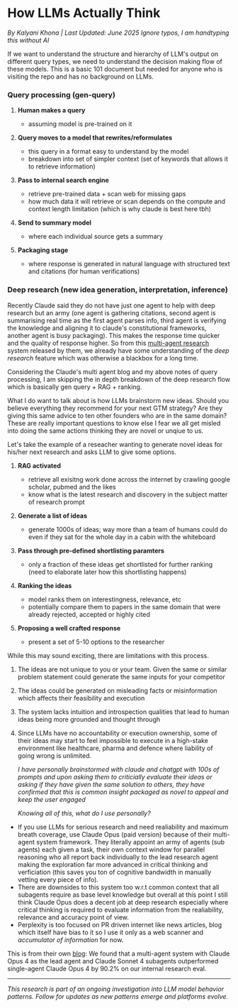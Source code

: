 # How LLMs Actually Think
*By Kalyani Khona | Last Updated: June 2025*
*Ignore typos, I am handtyping this without AI*

If we want to understand the structure and hierarchy of LLM's output on different query types, we need to understand the decision making flow of these models. This is a basic 101 document but needed for anyone who is visiting the repo and has no background on LLMs.

### Query processing (gen-query)

1. **Human makes a query**
   - assuming model is pre-trained on it

3. **Query moves to a model that rewrites/reformulates**
   - this query in a format easy to understand by the model
   - breakdown into set of simpler context (set of keywords that allows it to retrieve information)

4. **Pass to internal search engine**
   - retrieve pre-trained data + scan web for missing gaps
   - how much data it will retrieve or scan depends on the compute and context length limitation (which is why claude is best here tbh)

5. **Send to summary model**
   - where each individual source gets a summary

6. **Packaging stage**
   - where response is generated in natural language with structured text and citations (for human verifications)
  
### Deep research (new idea generation, interpretation, inference)

Recently Claude said they do not have just one agent to help with deep research but an army (one agent is gathering citations, second agent is summarising real time as the first agent parses info, third agent is verifying the knowledge and aligning it to claude's constitutional frameworks, another agent is busy packaging). This makes the response time quicker and the quality of response higher. So from this [multi-agent research](https://www.anthropic.com/engineering/built-multi-agent-research-system) system released by them, we already have some understanding of the *deep research* feature which was otherwise a blackbox for a long time. 

Considering the Claude's multi agent blog and my above notes of query processing, I am skipping the in depth breakdown of the deep research flow which is basically gen query + RAG + ranking.

What I do want to talk about is how LLMs brainstorm new ideas. Should you believe everything they recommend for your next GTM strategy? Are they giving this same advice to ten other founders who are in the same domain? These are really important questions to know else I fear we all get misled into doing the same actions thinking they are novel or unqiue to us. 

Let's take the example of a reseacher wanting to generate novel ideas for his/her next research and asks LLM to give some options.

1. **RAG activated**
   - retrieve all exisitng work done across the internet by crawling google scholar, pubmed and the likes
   - know what is the latest research and discovery in the subject matter of research prompt

3. **Generate a list of ideas**
   - generate 1000s of ideas; way more than a team of humans could do even if they sat for the whole day in a cabin with the whiteboard
     
4. **Pass through pre-defined shortlisting paramters**
   - only a fraction of these ideas get shortlisted for further ranking (need to elaborate later how this shortlisting happens)

5. **Ranking the ideas**
   - model ranks them on interestingness, relevance, etc
   - potentially compare them to papers in the same domain that were already rejected, accepted or highly cited

6. **Proposing a well crafted response**
   - present a set of 5-10 options to the researcher
  
While this may sound exciting, there are limitations with this process. 

1. The ideas are not unique to you or your team. Given the same or similar problem statement could generate the same inputs for your competitor
2. The ideas could be generated on misleading facts or misinformation which affects their feasibility and execution
3. The system lacks intuition and introspection qualities that lead to human ideas being more grounded and thought through
4. Since LLMs have no accountability or execution ownership, some of their ideas may start to feel impossible to execute in a high-stake environment like healthcare, pharma and defence where liability of going wrong is unlimited.

   *I have personally brainstormed with claude and chatgpt with 100s of prompts and upon asking them to criticially evaluate their ideas or asking if they have given the same solution to others, they have confirmed that this is common insight packaged as novel to appeal and keep the user engaged*

   *Knowing all of this, what do I use personally?*

- If you use LLMs for serious research and need realiability and maximum breath coverage, use Claude Opus (paid version) because of their multi-agent system framework. They literally appoint an army of agents (sub agents) each given a task, their own context window for parallel reasoning who all report back individually to the lead research agent making the exploration far more advanced in critical thinking and verficiation (this saves you ton of cognitive bandwidth in manually vetting every piece of info).
- There are downsides to this system too w.r.t common context that all subagents require as base level knowledge but overall at this point I still think Claude Opus does a decent job at deep research especially where critical thinking is required to evaluate information from the realiability, relevance and accuracy point of view.
- Perplexity is too focused on PR driven internet like news articles, blog which itself have bias to it so I use it only as a web scanner and *accumulator of information* for now. 

This is from their own [blog](https://www.anthropic.com/engineering/built-multi-agent-research-system): We found that a multi-agent system with Claude Opus 4 as the lead agent and Claude Sonnet 4 subagents outperformed single-agent Claude Opus 4 by 90.2% on our internal research eval. 

----------
*This research is part of an ongoing investigation into LLM model behavior patterns. Follow for updates as new patterns emerge and platforms evolve.*
